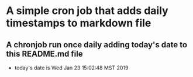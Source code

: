 A simple cron job that adds daily timestamps to markdown file
============================================================
## A chronjob run once daily adding today's date to this README.md file
* today's date is Wed Jan 23 15:02:48 MST 2019
